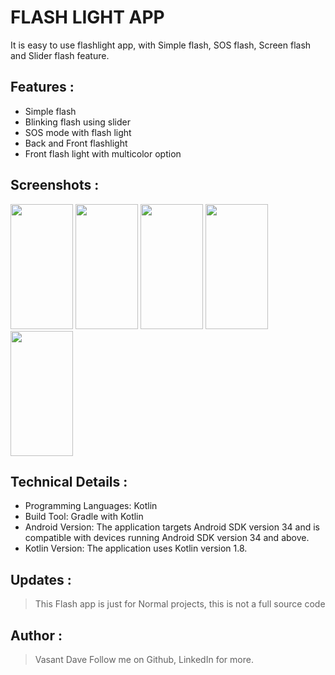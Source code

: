 # FLASH LIGHT APP
It is easy to use flashlight app, with Simple flash, SOS flash, Screen flash and Slider flash feature.

## Features :
* Simple flash
* Blinking flash using slider
* SOS mode with flash light
* Back and Front flashlight
* Front flash light with multicolor option

## Screenshots :
<img src="https://github.com/VasantDave/Flash_Light/assets/142881259/08d68f35-43ee-4457-b4a3-f8f732b29e7f" width="100" height="200">
<img src="https://github.com/VasantDave/Flash_Light/assets/142881259/722c04ab-48e9-4804-9f0c-23774ebacd48" width="100" height="200">
<img src="https://github.com/VasantDave/Flash_Light/assets/142881259/3f9a8181-2400-4d35-81b6-3fe8ddc4cff8" width="100" height="200">
<img src="https://github.com/VasantDave/Flash_Light/assets/142881259/4d522097-741f-4cc7-a98f-cd19d3621f83" width="100" height="200">
<img src="https://github.com/VasantDave/Flash_Light/assets/142881259/a717e9bc-09f9-4187-bb09-5e76da1b80b9" width="100" height="200">

## Technical Details :
* Programming Languages: Kotlin
* Build Tool: Gradle with Kotlin
* Android Version: The application targets Android SDK version 34 and is compatible with devices running Android SDK version 34 and above.
* Kotlin Version: The application uses Kotlin version 1.8.

## Updates :
> This Flash app is just for Normal projects, this is not a full source code

## Author :
> Vasant Dave
> Follow me on Github, LinkedIn for more.
